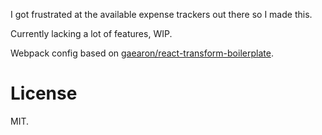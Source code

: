 I got frustrated at the available expense trackers out there so I made this.

Currently lacking a lot of features, WIP.

Webpack config based on [gaearon/react-transform-boilerplate](https://github.com/gaearon/react-transform-boilerplate).

License
===

MIT.
